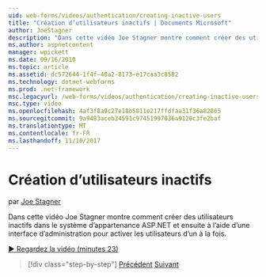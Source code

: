 ```yaml
---
uid: web-forms/videos/authentication/creating-inactive-users
title: "Création d’utilisateurs inactifs | Documents Microsoft"
author: JoeStagner
description: "Dans cette vidéo Joe Stagner montre comment créer des utilisateurs inactifs dans le système d’appartenance ASP.NET et ensuite à l’aide d’une interface d’administration pour activer les utilisateurs un..."
ms.author: aspnetcontent
manager: wpickett
ms.date: 09/16/2010
ms.topic: article
ms.assetid: dc572644-1f4f-40a2-8173-e17caa3c8582
ms.technology: dotnet-webforms
ms.prod: .net-framework
msc.legacyurl: /web-forms/videos/authentication/creating-inactive-users
msc.type: video
ms.openlocfilehash: 4af3f8a9c27e18b5811e217ffdfaa31f36a82865
ms.sourcegitcommit: 9a9483aceb34591c97451997036a9120c3fe2baf
ms.translationtype: MT
ms.contentlocale: fr-FR
ms.lasthandoff: 11/10/2017
---
```

<a name="creating-inactive-users"></a>Création d’utilisateurs inactifs
====================
par [Joe Stagner](https://github.com/JoeStagner)

Dans cette vidéo Joe Stagner montre comment créer des utilisateurs inactifs dans le système d’appartenance ASP.NET et ensuite à l’aide d’une interface d’administration pour activer les utilisateurs d’un à la fois.

[&#9654; Regardez la vidéo (minutes 23)](https://channel9.msdn.com/Blogs/ASP-NET-Site-Videos/creating-inactive-users)

>[!div class="step-by-step"]
[Précédent](simple-web-service-authentication.md)
[Suivant](sql-injection-defense.md)
